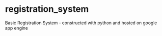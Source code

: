 # registration_system
Basic Registration System - constructed with python and hosted on google app engine
